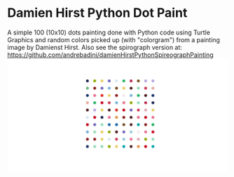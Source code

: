 # Damien Hirst Python Dot Paint
A simple 100 (10x10) dots painting done with Python code using Turtle Graphics and random colors picked up (with "colorgram") from a painting image by Damienst Hirst. Also see the spirograph version at: https://github.com/andrebadini/damienHirstPythonSpireographPainting
![alt text](https://github.com/andrebadini/Damien-Hirst-Python-Dot-Paint/blob/master/python_damien_hirst_dot_paint.jpg)
